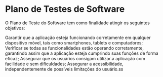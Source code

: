 # Plano de Testes de Software

O Plano de Teste do Software tem como finalidade atingir os seguintes objetivos:

Garantir que a aplicação esteja funcionando corretamente em qualquer dispositivo móvel, tais como smartphones, tablets e computadores;
Verificar se todas as funcionalidades estão operando corretamente, garantindo assim que a aplicação esteja cumprindo suas funções de forma eficaz;
Assegurar que os usuários consigam utilizar a aplicação com facilidade e sem dificuldades;
Assegurar a acessibilidade, independentemente de possíveis limitações do usuário.ss